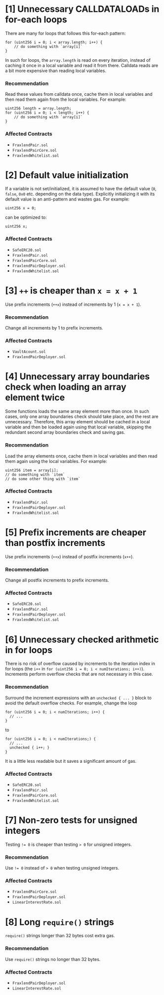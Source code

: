# [1] Unnecessary CALLDATALOADs in for-each loops
There are many for loops that follows this for-each pattern:
```
for (uint256 i = 0; i < array.length; i++) {
    // do something with `array[i]`
}
```
In such for loops, the `array.length` is read on every iteration, instead of caching it once in a local variable and read it from there. Calldata reads are a bit more expensive than reading local variables.

### Recommendation
Read these values from calldata once, cache them in local variables and then read them again from the local variables. For example:
```
uint256 length = array.length;
for (uint256 i = 0; i < length; i++) {
    // do something with `array[i]`
}
```

### Affected Contracts
- `FraxlendPair.sol`
- `FraxlendPairCore.sol`
- `FraxlendWhitelist.sol`

# [2] Default value initialization
If a variable is not set/initialized, it is assumed to have the default value (`0`, `false`, `0x0` etc. depending on the data type).
Explicitly initializing it with its default value is an anti-pattern and wastes gas. For example:
```
uint256 x = 0;
```
can be optimized to:
```
uint256 x;
```

### Affected Contracts
- `SafeERC20.sol`
- `FraxlendPair.sol`
- `FraxlendPairCore.sol`
- `FraxlendPairDeployer.sol`
- `FraxlendWhitelist.sol`

# [3] `++` is cheaper than `x = x + 1`
Use prefix increments (`++x`) instead of increments by 1 (`x = x + 1`).

### Recommendation
Change all increments by 1 to prefix increments.

### Affected Contracts
- `VaultAcount.sol`
- `FraxlendPairDeployer.sol`

# [4] Unnecessary array boundaries check when loading an array element twice
Some functions loads the same array element more than once. In such cases, only one array boundaries check should take place, and the rest are unnecessary. Therefore, this array element should be cached in a local variable and then be loaded again using that local variable, skipping the redundant second array boundaries check and saving gas.

### Recommendation
Load the array elements once, cache them in local variables and then read them again using the local variables. For example:
```
uint256 item = array[i];
// do something with `item`
// do some other thing with `item`
```

### Affected Contracts
- `FraxlendPair.sol`
- `FraxlendPairDeployer.sol`
- `FraxlendWhitelist.sol`

# [5] Prefix increments are cheaper than postfix increments
Use prefix increments (`++x`) instead of postfix increments (`x++`).

### Recommendation
Change all postfix increments to prefix increments.

### Affected Contracts
- `SafeERC20.sol`
- `FraxlendPair.sol`
- `FraxlendPairDeployer.sol`
- `FraxlendWhitelist.sol`

# [6] Unnecessary checked arithmetic in for loops
There is no risk of overflow caused by increments to the iteration index in for loops (the `i++` in `for (uint256 i = 0; i < numIterations; i++)`). Increments perform overflow checks that are not necessary in this case.

### Recommendation
Surround the increment expressions with an `unchecked { ... }` block to avoid the default overflow checks. For example, change the loop
```
for (uint256 i = 0; i < numIterations; i++) {
  // ...
}
```
to
```
for (uint256 i = 0; i < numIterations;) {
  // ...
  unchecked { i++; }
}
```
It is a little less readable but it saves a significant amount of gas.

### Affected Contracts
- `SafeERC20.sol`
- `FraxlendPair.sol`
- `FraxlendPairCore.sol`
- `FraxlendWhitelist.sol`

# [7] Non-zero tests for unsigned integers
Testing `!= 0` is cheaper than testing `> 0` for unsigned integers.

### Recommendation
Use `!= 0` instead of `> 0` when testing unsigned integers.

### Affected Contracts
- `FraxlendPairCore.sol`
- `FraxlendPairDeployer.sol`
- `LinearInterestRate.sol`

# [8] Long `require()` strings
`require()` strings longer than 32 bytes cost extra gas.

### Recommendation
Use `require()` strings no longer than 32 bytes.

### Affected Contracts
- `FraxlendPairDeployer.sol`
- `LinearInterestRate.sol`